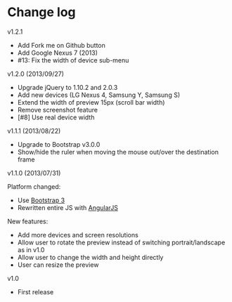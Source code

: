# Change log

v1.2.1
* Add Fork me on Github button
* Add Google Nexus 7 (2013)
* #13: Fix the width of device sub-menu

v1.2.0 (2013/09/27)

* Upgrade jQuery to 1.10.2 and 2.0.3
* Add new devices (LG Nexus 4, Samsung Y, Samsung S)
* Extend the width of preview 15px (scroll bar width)
* Remove screenshot feature
* [#8] Use real device width

v1.1.1 (2013/08/22)

* Upgrade to Bootstrap v3.0.0
* Show/hide the ruler when moving the mouse out/over the destination frame

v1.1.0 (2013/07/31)

Platform changed:

* Use [Bootstrap 3](http://getbootstrap.com)
* Rewritten entire JS with [AngularJS](http://angularjs.org)

New features:

* Add more devices and screen resolutions
* Allow user to rotate the preview instead of switching portrait/landscape as in v1.0
* Allow user to change the width and height directly
* User can resize the preview

v1.0

* First release